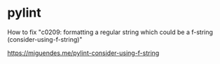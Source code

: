 # pylint 

How to fix "c0209: formatting a regular string which could be a f-string (consider-using-f-string)"

https://miguendes.me/pylint-consider-using-f-string
